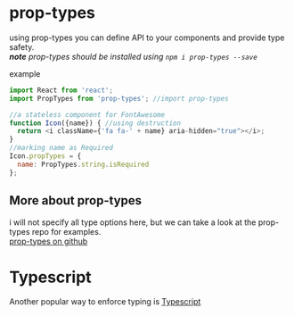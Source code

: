 # prop-types
using prop-types you can define API to your components and provide type safety.  
_**note** prop-types should be installed using `npm i prop-types --save`_

example
```javascript
import React from 'react';
import PropTypes from 'prop-types'; //import prop-types

//a stateless component for FontAwesome
function Icon({name}) { //using destruction
  return <i className={'fa fa-' + name} aria-hidden="true"></i>;
}
//marking name as Required
Icon.propTypes = {
  name: PropTypes.string.isRequired
};
```

## More about prop-types
i will not specify all type options here, but we can take a look at the prop-types repo for examples.  
[prop-types on github](http://github.com/facebook/prop-types)

# Typescript
Another popular way to enforce typing is [Typescript](https://www.typescriptlang.org/docs/handbook/typescript-in-5-minutes.html "Typescript in 5 min")
